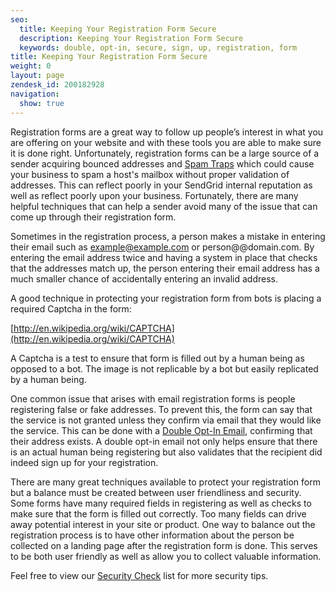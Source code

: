 ```yaml
---
seo:
  title: Keeping Your Registration Form Secure
  description: Keeping Your Registration Form Secure
  keywords: double, opt-in, secure, sign, up, registration, form
title: Keeping Your Registration Form Secure
weight: 0
layout: page
zendesk_id: 200182928
navigation:
  show: true
---
```


Registration forms are a great way to follow up people’s interest in what you are offering on your website and with these tools you are able to make sure it is done right. Unfortunately, registration forms can be a large source of a sender acquiring bounced addresses and [Spam Traps]({{root_url}}/Classroom/Deliver/Undeliverable_Email/spam_trapped.html) which could cause your business to spam a host's mailbox without proper validation of addresses. This can reflect poorly in your SendGrid internal reputation as well as reflect poorly upon your business. Fortunately, there are many helpful techniques that can help a sender avoid many of the issue that can come up through their registration form.

Sometimes in the registration process, a person makes a mistake in entering their email such as example@example.com or person@@domain.com. By entering the email address twice and having a system in place that checks that the addresses match up, the person entering their email address has a much smaller chance of accidentally entering an invalid address.

A good technique in protecting your registration form from bots is placing a required Captcha in the form:

[http://en.wikipedia.org/wiki/CAPTCHA](http://en.wikipedia.org/wiki/CAPTCHA)

A Captcha is a test to ensure that form is filled out by a human being as opposed to a bot. The image is not replicable by a bot but easily replicated by a human being.

One common issue that arises with email registration forms is people registering false or fake addresses. To prevent this, the form can say that the service is not granted unless they confirm via email that they would like the service. This can be done with a [Double Opt-In Email]({{root_url}}/Glossary/opt_in_email.html), confirming that their address exists. A double opt-in email not only helps ensure that there is an actual human being registering but also validates that the recipient did indeed sign up for your registration.

There are many great techniques available to protect your registration form but a balance must be created between user friendliness and security. Some forms have many required fields in registering as well as checks to make sure that the form is filled out correctly. Too many fields can drive away potential interest in your site or product. One way to balance out the registration process is to have other information about the person be collected on a landing page after the registration form is done. This serves to be both user friendly as well as allow you to collect valuable information.

 

Feel free to view our [Security Check]({{root_url}}/Classroom/Basics/Security/security_checklist.html) list for more security tips.
